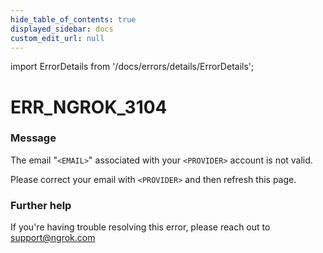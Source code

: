 ```yaml
---
hide_table_of_contents: true
displayed_sidebar: docs
custom_edit_url: null
---
```


import ErrorDetails from '/docs/errors/details/ErrorDetails';

# ERR_NGROK_3104

### Message
The email "`<EMAIL>`" associated with your `<PROVIDER>` account is not valid.

Please correct your email with `<PROVIDER>` and then refresh this page.

### Further help
If you're having trouble resolving this error, please reach out to [support@ngrok.com](mailto:support@ngrok.com?subject=Help%20with%20ERR_NGROK_3104)

<ErrorDetails error='err_ngrok_3104' />
